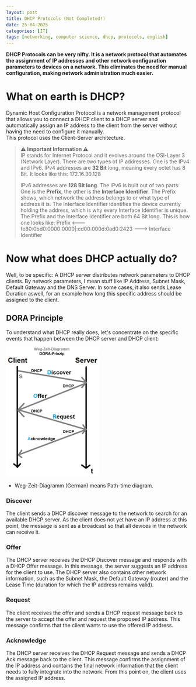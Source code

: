 ```yaml
---
layout: post
title: DHCP Protocols (Not Completed!)
date: 25-04-2025
categories: [IT]
tags: [networking, computer science, dhcp, protocols, english]
---
```


<b>DHCP Protocols can be very nifty. It is a network protocol that automates the assignment of IP addresses and other network configuration parameters to devices on a network. This eliminates the need for manual configuration, making network administration much easier.</b>

# What on earth is DHCP?
Dynamic Host Configuration Protocol is a network management protocol that allows you to connect a DHCP client to a DHCP server and automatically assign an IP address to the client from the server without having the need to configure it manually.<br>
This protocol uses the Client-Server architecture.

> **⚠ Important Information ⚠**<br>
> IP stands for Internet Protocol and it evolves around the OSI-Layer 3 (Network Layer).
> There are two types of IP addresses. One is the IPv4 and IPv6. IPv4 addresses are **32 Bit** long, meaning every octet has 8 Bit. It looks like this: 172.16.30.128
> 
> IPv6 addresses are **128 Bit long**. The IPv6 is built out of two parts: One is the **Prefix**, the other is the **Interface Identifier**. The Prefix shows, which network the address belongs to or what type of address it is. The Interface Identifier identifies the device currently holding the address, which is why every Interface Identifier is unique. The Prefix and the Interface Identifier are both 64 Bit long. This is how one looks like:  Prefix <--- fe80:0bd0:0000:0000|:cd00:000d:0ad0:2423 ---> Interface Identifier

# Now what does DHCP actually do?
Well, to be specific: A DHCP server distributes network parameters to DHCP clients. By network parameters, I mean stuff like IP Address, Subnet Mask, Default Gateway and the DNS Server. In some cases, it also sends Lease Duration aswell, for an example how long this specific address should be assigned to the client.

## DORA Principle
To understand what DHCP really does, let's concentrate on the specific events that happen between the DHCP server and DHCP client:<br>

<img src="_assets/Dora_Principle.png" width="254" height="354"><br>

- Weg-Zeit-Diagramm (German) means Path-time diagram.

### Discover
The client sends a DHCP discover message to the network to search for an available DHCP server. As the client does not yet have an IP address at this point, the message is sent as a broadcast so that all devices in the network can receive it.

### Offer
The DHCP server receives the DHCP Discover message and responds with a DHCP Offer message. In this message, the server suggests an IP address for the client to use. The DHCP server also contains other network information, such as the Subnet Mask, the Default Gateway (router) and the Lease Time (duration for which the IP address remains valid).

### Request
The client receives the offer and sends a DHCP request message back to the server to accept the offer and request the proposed IP address. This message confirms that the client wants to use the offered IP address.

### Acknowledge
The DHCP server receives the DHCP Request message and sends a DHCP Ack message back to the client. This message confirms the assignment of the IP address and contains the final network information that the client needs to fully integrate into the network. From this point on, the client uses the assigned IP address.